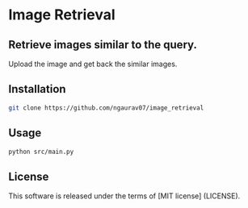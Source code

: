 # Image Retrieval


## Retrieve images similar to the query.
Upload the image and get back the similar images.

## Installation

```bash
git clone https://github.com/ngaurav07/image_retrieval
```


## Usage

```bash
python src/main.py
```



## License

This software is released under the terms of [MIT license] (LICENSE).